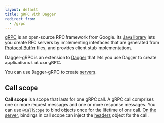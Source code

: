 ```yaml
---
layout: default
title: gRPC with Dagger
redirect_from:
  - /grpc
---
```


[gRPC] is an open-source RPC framework from Google. Its
[Java library][grpc-java] lets you create RPC servers by implementing interfaces
that are generated from [Protocol Buffer] files, and provides client stub
implementations.

Dagger-gRPC is an extension to [Dagger] that lets you use Dagger to create
applications that use gRPC.

You can use Dagger-gRPC to create [servers](grpc-servers.md).

## Call scope

**Call scope** is a scope that lasts for one gRPC call. A gRPC call comprises
one or more request messages and one or more response messages. You can use
[`@CallScope`] to bind objects once for the lifetime of one call.
[On the server](grpc-servers.md#call-scope), bindings in call scope can inject
the [headers][`Metadata`] object for the call.

<!-- References -->

[`@CallScope`]: https://dagger.dev/api/latest/dagger/grpc/CallScope.html
[Dagger]: https://github.com/google/dagger
[grpc-java]: https://github.com/grpc/grpc-java
[gRPC]: http://www.grpc.io/
[`Metadata`]: https://github.com/grpc/grpc-java/blob/master/core/src/main/java/io/grpc/Metadata.java
[Protocol Buffer]: https://developers.google.com/protocol-buffers/docs/overview
[scopes]: https://docs.oracle.com/javaee/7/api/javax/inject/Scope.html
